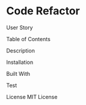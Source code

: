 # Code Refactor

User Story

Table of Contents

Description

Installation

Built With

Test

License
MIT License

